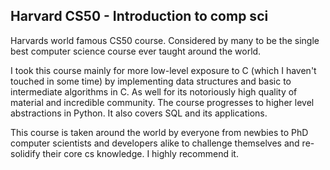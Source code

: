 ## Harvard CS50 - Introduction to comp sci  

Harvards world famous CS50 course. Considered by many to be the single best computer science course ever taught around the world.  

I took this course mainly for more low-level exposure to C (which I haven't touched in some time) by implementing data structures and basic to intermediate algorithms in C. As well for its notoriously high quality of material and incredible community. The course progresses to higher level abstractions in Python. It also covers SQL and its applications. 

This course is taken around the world by everyone from newbies to PhD computer scientists and developers alike to challenge themselves and re-solidify their core cs knowledge. I highly recommend it.
